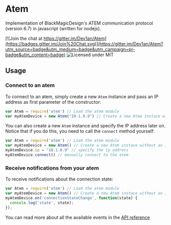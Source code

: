 # Atem

Implementation of BlackMagicDesign's ATEM communication protocol (version 6.7) in javascript (written for nodejs).

[![Join the chat at https://gitter.im/Dev1an/Atem](https://badges.gitter.im/Join%20Chat.svg)](https://gitter.im/Dev1an/Atem?utm_source=badge&utm_medium=badge&utm_campaign=pr-badge&utm_content=badge)
![Licensed under MIT](https://img.shields.io/badge/License-MIT-blue.svg)

## Usage
### Connect to an atem
To connect to an atem, simply create a new `Atem` instance and pass an IP address as first parameter of the constructor:
```js
var Atem = require('atem') // Load the atem module
var myAtemDevice = new Atem("10.1.0.9") // Create a new Atem instace with an IP address
```
You can also create a new `Atem` instance and specify the IP address later on. Notice that if you do this, you need to call the `connect` method yourself:
```js
var Atem = require('atem') // Load the atem module
var myAtemDevice = new Atem() // Create a new Atem instace without an IP address
myAtemDevice.ip = "10.1.0.9" // specify the ip address
myAtemDevice.connect() // manually connect to the atem
```
### Receive notifications from your atem
To receive notifications about the connection state:
```js
var Atem = require('atem') // Load the atem module
var myAtemDevice = new Atem() // Create a new Atem instace without an IP address
myAtemDevice.on('connectionStateChange', function(state) {
  console.log('state', state);
});
```
You can read more about all the available events in the [API reference](http://dev1an.github.io/Atem/Device.html)
